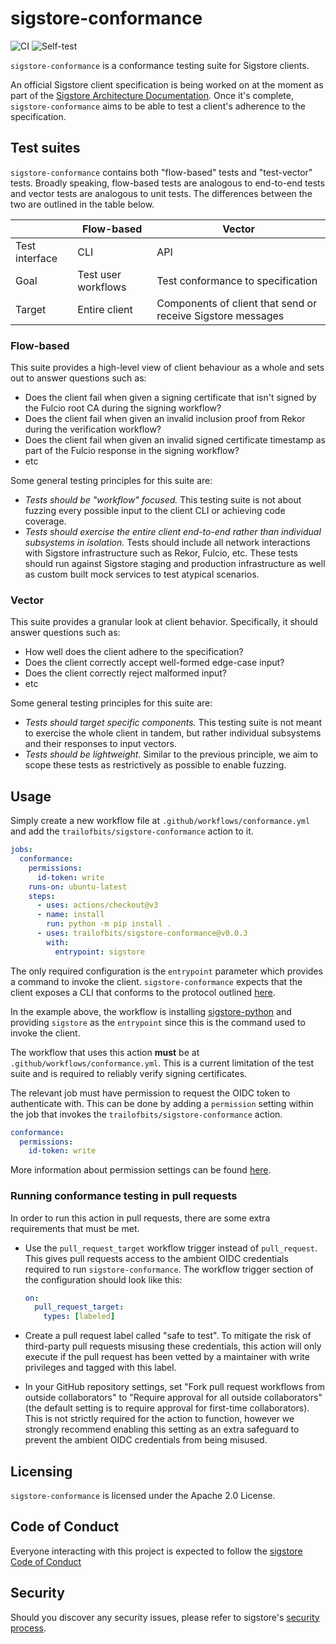 sigstore-conformance
====================

<!--- @begin-badges@ --->
![CI](https://github.com/trailofbits/sigstore-conformance/workflows/CI/badge.svg)
![Self-test](https://github.com/trailofbits/sigstore-conformance/workflows/Self-test/badge.svg)
<!--- @end-badges@ --->

`sigstore-conformance` is a conformance testing suite for Sigstore clients.

An official Sigstore client specification is being worked on at the moment as
part of the [Sigstore Architecture Documentation](https://github.com/sigstore/architecture-docs).
Once it's complete, `sigstore-conformance` aims to be able to test a client's
adherence to the specification.

## Test suites

`sigstore-conformance` contains both "flow-based" tests and "test-vector" tests.
Broadly speaking, flow-based tests are analogous to end-to-end tests and vector
tests are analogous to unit tests. The differences between the two are outlined
in the table below.

| | Flow-based | Vector |
| --- | ---------- | ------ |
| Test interface | CLI | API |
| Goal | Test user workflows | Test conformance to specification |
| Target | Entire client | Components of client that send or receive Sigstore messages |

### Flow-based

This suite provides a high-level view of client behaviour as a whole and sets
out to answer questions such as:
- Does the client fail when given a signing certificate that isn't signed by
  the Fulcio root CA during the signing workflow?
- Does the client fail when given an invalid inclusion proof from Rekor during
  the verification workflow?
- Does the client fail when given an invalid signed certificate timestamp as
  part of the Fulcio response in the signing workflow?
- etc

Some general testing principles for this suite are:
- *Tests should be "workflow" focused.* This testing suite is not about fuzzing
  every possible input to the client CLI or achieving code coverage.
- *Tests should exercise the entire client end-to-end rather than individual
  subsystems in isolation.* Tests should include all network interactions with
  Sigstore infrastructure such as Rekor, Fulcio, etc. These tests should run
  against Sigstore staging and production infrastructure as well as custom built
  mock services to test atypical scenarios.

### Vector

This suite provides a granular look at client behavior. Specifically, it should
answer questions such as:
- How well does the client adhere to the specification?
- Does the client correctly accept well-formed edge-case input?
- Does the client correctly reject malformed input?
- etc

Some general testing principles for this suite are:
- *Tests should target specific components.* This testing suite is not meant to
  exercise the whole client in tandem, but rather individual subsystems and
  their responses to input vectors.
- *Tests should be lightweight.* Similar to the previous principle, we aim to
  scope these tests as restrictively as possible to enable fuzzing.

## Usage

Simply create a new workflow file at `.github/workflows/conformance.yml` and add
the `trailofbits/sigstore-conformance` action to it.

```yaml
jobs:
  conformance:
    permissions:
      id-token: write
    runs-on: ubuntu-latest
    steps:
      - uses: actions/checkout@v3
      - name: install
        run: python -m pip install .
      - uses: trailofbits/sigstore-conformance@v0.0.3
        with:
          entrypoint: sigstore
```

The only required configuration is the `entrypoint` parameter which provides a
command to invoke the client. `sigstore-conformance` expects that the client
exposes a CLI that conforms to the protocol outlined [here](docs/cli_protocol.md).

In the example above, the workflow is installing [sigstore-python](https://github.com/sigstore/sigstore-python)
and providing `sigstore` as the `entrypoint` since this is the command used to
invoke the client.

The workflow that uses this action **must** be at
`.github/workflows/conformance.yml`. This is a current limitation of the test
suite and is required to reliably verify signing certificates.

The relevant job must have permission to request the OIDC token to authenticate
with. This can be done by adding a `permission` setting within the job that
invokes the `trailofbits/sigstore-conformance` action.

```yaml
conformance:
  permissions:
    id-token: write
```

More information about permission settings can be found [here](https://docs.github.com/en/actions/deployment/security-hardening-your-deployments/about-security-hardening-with-openid-connect#adding-permissions-settings).

### Running conformance testing in pull requests

In order to run this action in pull requests, there are some extra requirements
that must be met.

- Use the `pull_request_target` workflow trigger instead of `pull_request`. This
  gives pull requests access to the ambient OIDC credentials required to run
  `sigstore-conformance`. The workflow trigger section of the configuration
  should look like this:

  ```yaml
  on:
    pull_request_target:
      types: [labeled]
  ```

- Create a pull request label called "safe to test". To mitigate the risk of
  third-party pull requests misusing these credentials, this action will only
  execute if the pull request has been vetted by a maintainer with write
  privileges and tagged with this label.

- In your GitHub repository settings, set "Fork pull request workflows from
  outside collaborators" to "Require approval for all outside collaborators"
  (the default setting is to require approval for first-time collaborators).
  This is not strictly required for the action to function, however we strongly
  recommend enabling this setting as an extra safeguard to prevent the ambient
  OIDC credentials from being misused.

## Licensing

`sigstore-conformance` is licensed under the Apache 2.0 License.

## Code of Conduct

Everyone interacting with this project is expected to follow the
[sigstore Code of Conduct](https://github.com/sigstore/.github/blob/main/CODE_OF_CONDUCT.md)

## Security

Should you discover any security issues, please refer to sigstore's [security
process](https://github.com/sigstore/.github/blob/main/SECURITY.md).

